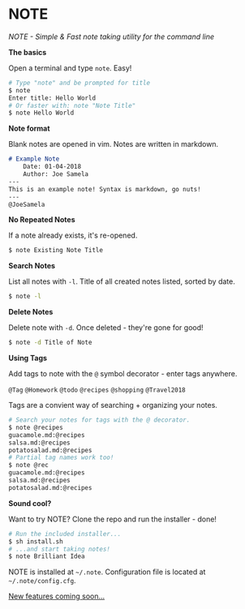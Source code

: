 # NOTE

*NOTE - Simple & Fast note taking utility for the command line*

**The basics**

Open a terminal and type `note`. Easy!
```bash
# Type "note" and be prompted for title
$ note
Enter title: Hello World
# Or faster with: note "Note Title"
$ note Hello World
```
**Note format**

Blank notes are opened in vim. Notes are written in markdown.
```markdown
# Example Note                                   
    Date: 01-04-2018                                               
    Author: Joe Samela                                        
---
This is an example note! Syntax is markdown, go nuts!
---
@JoeSamela
```

**No Repeated Notes**

If a note already exists, it's re-opened.
```bash
$ note Existing Note Title
```

**Search Notes**

List all notes with `-l`. Title of all created notes listed, sorted by date. 
```bash
$ note -l
```

**Delete Notes**

Delete note with `-d`. Once deleted - they're gone for good!
```bash
$ note -d Title of Note
```

**Using Tags**

Add tags to note with the `@` symbol decorator - enter tags anywhere.

`@Tag` `@Homework` `@todo` `@recipes` `@shopping` `@Travel2018`

Tags are a convient way of searching + organizing your notes. 
```bash
# Search your notes for tags with the @ decorator.
$ note @recipes
guacamole.md:@recipes
salsa.md:@recipes
potatosalad.md:@recipes
# Partial tag names work too!
$ note @rec
guacamole.md:@recipes
salsa.md:@recipes
potatosalad.md:@recipes
```

**Sound cool?**

Want to try NOTE? Clone the repo and run the installer - done!
```bash
# Run the included installer...
$ sh install.sh
# ...and start taking notes!
$ note Brilliant Idea
```
NOTE is installed at `~/.note`. Configuration file is located at `~/.note/config.cfg`.

[New features coming soon...](https://github.com/JosephSamela/note/projects/1)
